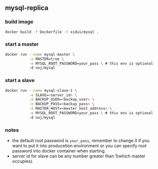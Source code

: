 mysql-replica
-------------

### build image
```sh
docker build -f Dockerfile -t xidui/mysql .
```

### start a master
```sh
docker run --name mysql-master \
           -e MASTER=true \
           -e MYSQL_ROOT_PASSWORD=your_pass \ # this env is optional
           -d noj/mysql
```

### start a slave
```sh
docker run --name mysql-slave-1 \
           -e SLAVE=<server_id> \
           -e BACKUP_USER=<backup_user> \
           -e BACKUP_PASS=<backup_pass> \
           -e MASTER_HOST=<master_host_address> \
           -e MYSQL_ROOT_PASSWORD=your_pass \ # this env is optional
           -d noj/mysql
```


### notes
* the default root password is `your_pass`, remember to change it if you want to put it into producetion environment or you can specify root password into docker container when starting.
* server id for slave can be any number greater than 1(which master occupies).
